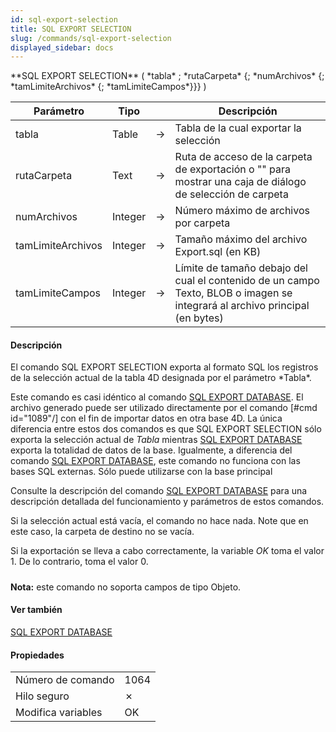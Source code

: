 ```yaml
---
id: sql-export-selection
title: SQL EXPORT SELECTION
slug: /commands/sql-export-selection
displayed_sidebar: docs
---
```


<!--REF #_command_.SQL EXPORT SELECTION.Syntax-->**SQL EXPORT SELECTION** ( *tabla* ; *rutaCarpeta* {; *numArchivos* {; *tamLimiteArchivos* {; *tamLimiteCampos*}}} )<!-- END REF-->
<!--REF #_command_.SQL EXPORT SELECTION.Params-->
| Parámetro | Tipo |  | Descripción |
| --- | --- | --- | --- |
| tabla | Table | &#8594;  | Tabla de la cual exportar la selección |
| rutaCarpeta | Text | &#8594;  | Ruta de acceso de la carpeta de exportación o "" para mostrar una caja de diálogo de selección de carpeta |
| numArchivos | Integer | &#8594;  | Número máximo de archivos por carpeta |
| tamLimiteArchivos | Integer | &#8594;  | Tamaño máximo del archivo Export.sql (en KB) |
| tamLimiteCampos | Integer | &#8594;  | Límite de tamaño debajo del cual el contenido de un campo Texto, BLOB o imagen se integrará al archivo principal (en bytes) |

<!-- END REF-->

#### Descripción 

<!--REF #_command_.SQL EXPORT SELECTION.Summary-->El comando SQL EXPORT SELECTION exporta al formato SQL los registros de la selección actual de la tabla 4D designada por el parámetro *Tabla*.<!-- END REF-->   

Este comando es casi idéntico al comando [SQL EXPORT DATABASE](sql-export-database.md). El archivo generado puede ser utilizado directamente por el comando \[#cmd id="1089"/\] con el fin de importar datos en otra base 4D. La única diferencia entre estos dos comandos es que SQL EXPORT SELECTION sólo exporta la selección actual de *Tabla* mientras [SQL EXPORT DATABASE](sql-export-database.md) exporta la totalidad de datos de la base. Igualmente, a diferencia del comando [SQL EXPORT DATABASE](sql-export-database.md), este comando no funciona con las bases SQL externas. Sólo puede utilizarse con la base principal

Consulte la descripción del comando [SQL EXPORT DATABASE](sql-export-database.md) para una descripción detallada del funcionamiento y parámetros de estos comandos.

Si la selección actual está vacía, el comando no hace nada. Note que en este caso, la carpeta de destino no se vacía. 

Si la exportación se lleva a cabo correctamente, la variable *OK* toma el valor 1\. De lo contrario, toma el valor 0\. 

##### 

**Nota:** este comando no soporta campos de tipo Objeto.

#### Ver también 

[SQL EXPORT DATABASE](sql-export-database.md)  

#### Propiedades

|  |  |
| --- | --- |
| Número de comando | 1064 |
| Hilo seguro | &cross; |
| Modifica variables | OK |


